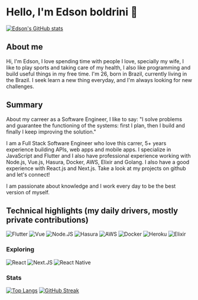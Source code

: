 # Hello, I'm Edson boldrini 🚀

[![Edson's GitHub stats](https://github-readme-stats.vercel.app/api?username=edsonboldrini)](https://github.com/anuraghazra/github-readme-stats)

## About me
Hi, I'm Edson, I love spending time with people I love, specially my wife, I like to play sports and taking care of my health, I also like programming and build useful things in my free time. I'm 26, born in Brazil, currently living in the Brazil. I seek learn a new thing everyday, and I'm always looking for new challenges.

## Summary
About my carreer as a Software Engineer, I like to say: "I solve problems and guarantee the functioning of the systems: first I plan, then I build and finally I keep improving the solution."

I am a Full Stack Software Engineer who love this carrer, 5+ years experience building APIs, web apps and mobile apps. I specialize in JavaScript and Flutter and I also have professional experience working with Node.js, Vue.js, Hasura, Docker, AWS, Elixir and Golang. I also have a good experience with React.js and Next.js. Take a look at my projects on github and let's connect!

I am passionate about knowledge and I work every day to be the best version of myself.

## Technical highlights (my daily drivers, mostly private contributions) 
![Flutter](https://img.shields.io/badge/Flutter-02569B?style=for-the-badge&logo=flutter&logoColor=white)
![Vue](https://img.shields.io/badge/Vue.js-35495E?style=for-the-badge&logo=vue.js&logoColor=4FC08D)
![Node.JS](https://img.shields.io/badge/Node.js-339933?style=for-the-badge&logo=nodedotjs&logoColor=white)
![Hasura](https://img.shields.io/badge/Hasura-1EB4D4?style=for-the-badge&logo=hasura&logoColor=white)
![AWS](https://img.shields.io/badge/Amazon_AWS-232F3E?style=for-the-badge&logo=amazon-aws&logoColor=white)
![Docker](https://img.shields.io/badge/docker-%230db7ed.svg?style=for-the-badge&logo=docker&logoColor=white)
![Heroku](https://img.shields.io/badge/Heroku-430098?style=for-the-badge&logo=heroku&logoColor=white)
![Elixir](https://img.shields.io/badge/Elixir-4B275F?style=for-the-badge&logo=elixir&logoColor=white)

### Exploring
![React](https://img.shields.io/badge/React-20232A?style=for-the-badge&logo=react&logoColor=61DAFB)
![Next.JS](https://img.shields.io/badge/next.js-000000?style=for-the-badge&logo=nextdotjs&logoColor=white)
![React Native](https://img.shields.io/badge/react_native-%2320232a.svg?style=for-the-badge&logo=react&logoColor=%2361DAFB)

### Stats
[![Top Langs](https://github-readme-stats.vercel.app/api/top-langs/?username=edsonboldrini&hide=python,objective-c,java,swift)](https://github.com/anuraghazra/github-readme-stats)
[![GitHub Streak](https://streak-stats.demolab.com/?user=edsonboldrini&theme=dark)](https://git.io/streak-stats)

<!--
**edsonboldrini/edsonboldrini** is a ✨ _special_ ✨ repository because its `README.md` (this file) appears on your GitHub profile.

Here are some ideas to get you started:

- 🔭 I’m currently working on ...
- 🌱 I’m currently learning ...
- 👯 I’m looking to collaborate on ...
- 🤔 I’m looking for help with ...
- 💬 Ask me about ...
- 📫 How to reach me: ...
- 😄 Pronouns: ...
- ⚡ Fun fact: ...
-->

